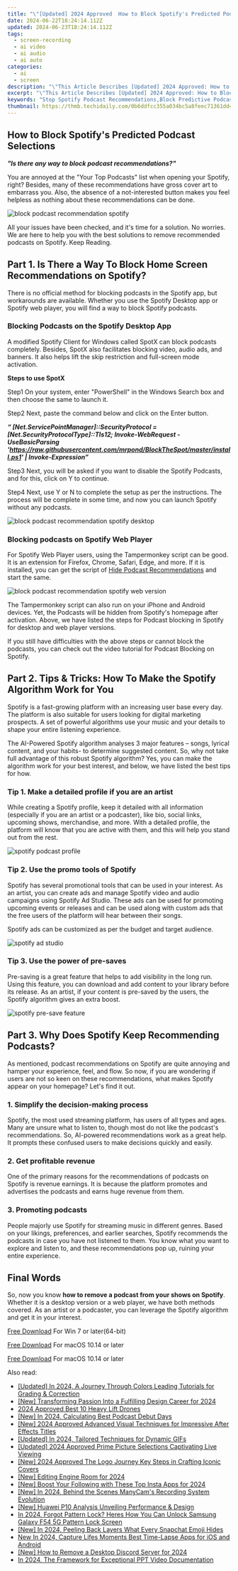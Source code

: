 ```yaml
---
title: "\"[Updated] 2024 Approved  How to Block Spotify's Predicted Podcast Selections\""
date: 2024-06-22T18:24:14.112Z
updated: 2024-06-23T18:24:14.112Z
tags: 
  - screen-recording
  - ai video
  - ai audio
  - ai auto
categories: 
  - ai
  - screen
description: "\"This Article Describes [Updated] 2024 Approved: How to Block Spotify's Predicted Podcast Selections\""
excerpt: "\"This Article Describes [Updated] 2024 Approved: How to Block Spotify's Predicted Podcast Selections\""
keywords: "Stop Spotify Podcast Recommendations,Block Predictive Podcast Choices,Avoid Spotify Podcast Suggestions,Prevent Spotify Podcast Prediction,Disable Spotify Podcasts Based on Past Listening,Halt Spotify's Podcast Prediction Feature,Escape Predictive Podcast Selections"
thumbnail: https://thmb.techidaily.com/0b6ddfcc355a034bc5a8feec71361dd4191fefb9c46706aa01bde874e33ab2b8.jpeg
---
```


## How to Block Spotify's Predicted Podcast Selections

**_"Is there any way to block podcast recommendations?"_**

You are annoyed at the "Your Top Podcasts" list when opening your Spotify, right? Besides, many of these recommendations have gross cover art to embarrass you. Also, the absence of a not-interested button makes you feel helpless as nothing about these recommendations can be done.

![block podcast recommendation spotify](https://images.wondershare.com/filmora/article-images/2022/12/how-to-remove-recommended-podcast-from-spotify-01.jpg)

All your issues have been checked, and it's time for a solution. No worries. We are here to help you with the best solutions to remove recommended podcasts on Spotify. Keep Reading.

## Part 1\. Is There a Way To Block Home Screen Recommendations on Spotify?

There is no official method for blocking podcasts in the Spotify app, but workarounds are available. Whether you use the Spotify Desktop app or Spotify web player, you will find a way to block Spotify podcasts.

### Blocking Podcasts on the Spotify Desktop App

A modified Spotify Client for Windows called SpotX can block podcasts completely. Besides, SpotX also facilitates blocking video, audio ads, and banners. It also helps lift the skip restriction and full-screen mode activation.

**Steps to use SpotX**

Step1 On your system, enter "PowerShell" in the Windows Search box and then choose the same to launch it.

Step2 Next, paste the command below and click on the Enter button.

**_“ \[Net.ServicePointManager\]::SecurityProtocol = \[Net.SecurityProtocolType\]::Tls12; Invoke-WebRequest -UseBasicParsing '<https://raw.githubusercontent.com/mrpond/BlockTheSpot/master/install.ps1>' | Invoke-Expression”_**

Step3 Next, you will be asked if you want to disable the Spotify Podcasts, and for this, click on Y to continue.

Step4 Next, use Y or N to complete the setup as per the instructions. The process will be complete in some time, and now you can launch Spotify without any podcasts.

![block podcast recommendation spotify desktop](https://images.wondershare.com/filmora/article-images/2022/12/how-to-remove-recommended-podcast-from-spotify-02.jpg)

### Blocking podcasts on Spotify Web Player

For Spotify Web Player users, using the Tampermonkey script can be good. It is an extension for Firefox, Chrome, Safari, Edge, and more. If it is installed, you can get the script of [Hide Podcast Recommendations](https://greasyfork.org/en/scripts/430177-hide-podcast-recommendations) and start the same.

![block podcast recommendation spotify web version](https://images.wondershare.com/filmora/article-images/2022/12/how-to-remove-recommended-podcast-from-spotify-03.jpg)

The Tampermonkey script can also run on your iPhone and Android devices. Yet, the Podcasts will be hidden from Spotify's homepage after activation. Above, we have listed the steps for Podcast blocking in Spotify for desktop and web player versions.

If you still have difficulties with the above steps or cannot block the podcasts, you can check out the video tutorial for Podcast Blocking on Spotify.

## Part 2\. Tips & Tricks: How To Make the Spotify Algorithm Work for You

Spotify is a fast-growing platform with an increasing user base every day. The platform is also suitable for users looking for digital marketing prospects. A set of powerful algorithms use your music and your details to shape your entire listening experience.

The AI-Powered Spotify algorithm analyses 3 major features – songs, lyrical content, and your habits- to determine suggested content. So, why not take full advantage of this robust Spotify algorithm? Yes, you can make the algorithm work for your best interest, and below, we have listed the best tips for how.

### Tip 1\. Make a detailed profile if you are an artist

While creating a Spotify profile, keep it detailed with all information (especially if you are an artist or a podcaster), like bio, social links, upcoming shows, merchandise, and more. With a detailed profile, the platform will know that you are active with them, and this will help you stand out from the rest.

![spotify podcast profile](https://images.wondershare.com/filmora/article-images/2022/12/how-to-remove-recommended-podcast-from-spotify-04.png)

### Tip 2\. Use the promo tools of Spotify

Spotify has several promotional tools that can be used in your interest. As an artist, you can create ads and manage Spotify video and audio campaigns using Spotify Ad Studio. These ads can be used for promoting upcoming events or releases and can be used along with custom ads that the free users of the platform will hear between their songs.

Spotify ads can be customized as per the budget and target audience.

![spotify ad studio](https://images.wondershare.com/filmora/article-images/2022/12/how-to-remove-recommended-podcast-from-spotify-05.png)

### Tip 3\. Use the power of pre-saves

Pre-saving is a great feature that helps to add visibility in the long run. Using this feature, you can download and add content to your library before its release. As an artist, if your content is pre-saved by the users, the Spotify algorithm gives an extra boost.

![spotify pre-save feature](https://images.wondershare.com/filmora/article-images/2022/12/how-to-remove-recommended-podcast-from-spotify-06.png)

## Part 3\. Why Does Spotify Keep Recommending Podcasts?

As mentioned, podcast recommendations on Spotify are quite annoying and hamper your experience, feel, and flow. So now, if you are wondering if users are not so keen on these recommendations, what makes Spotify appear on your homepage? Let's find it out.

### 1\. Simplify the decision-making process

Spotify, the most used streaming platform, has users of all types and ages. Many are unsure what to listen to, though most do not like the podcast's recommendations. So, AI-powered recommendations work as a great help. It prompts these confused users to make decisions quickly and easily.

### 2\. Get profitable revenue

One of the primary reasons for the recommendations of podcasts on Spotify is revenue earnings. It is because the platform promotes and advertises the podcasts and earns huge revenue from them.

### 3\. Promoting podcasts

People majorly use Spotify for streaming music in different genres. Based on your likings, preferences, and earlier searches, Spotify recommends the podcasts in case you have not listened to them. You know what you want to explore and listen to, and these recommendations pop up, ruining your entire experience.

## Final Words

So, now you know **how to remove a podcast from your shows on Spotify**. Whether it is a desktop version or a web player, we have both methods covered. As an artist or a podcaster, you can leverage the Spotify algorithm and get it in your interest.

[Free Download](https://tools.techidaily.com/wondershare/filmora/download/) For Win 7 or later(64-bit)

[Free Download](https://tools.techidaily.com/wondershare/filmora/download/) For macOS 10.14 or later

[Free Download](https://tools.techidaily.com/wondershare/filmora/download/) For macOS 10.14 or later

<ins class="adsbygoogle"
     style="display:block"
     data-ad-format="autorelaxed"
     data-ad-client="ca-pub-7571918770474297"
     data-ad-slot="1223367746"></ins>

<ins class="adsbygoogle"
     style="display:block"
     data-ad-format="autorelaxed"
     data-ad-client="ca-pub-7571918770474297"
     data-ad-slot="1223367746"></ins>



<ins class="adsbygoogle"
     style="display:block"
     data-ad-client="ca-pub-7571918770474297"
     data-ad-slot="8358498916"
     data-ad-format="auto"
     data-full-width-responsive="true"></ins>


<span class="atpl-alsoreadstyle">Also read:</span>
<div><ul>
<li><a href="https://fox-http.techidaily.com/updated-in-2024-a-journey-through-colors-leading-tutorials-for-grading-and-correction/"><u>[Updated] In 2024, A Journey Through Colors  Leading Tutorials for Grading & Correction</u></a></li>
<li><a href="https://fox-http.techidaily.com/new-transforming-passion-into-a-fulfilling-design-career-for-2024/"><u>[New] Transforming Passion Into a Fulfilling Design Career for 2024</u></a></li>
<li><a href="https://fox-http.techidaily.com/2024-approved-best-10-heavy-lift-drones/"><u>2024 Approved  Best 10 Heavy Lift Drones</u></a></li>
<li><a href="https://fox-http.techidaily.com/new-in-2024-calculating-best-podcast-debut-days/"><u>[New] In 2024, Calculating Best Podcast Debut Days</u></a></li>
<li><a href="https://fox-http.techidaily.com/new-2024-approved-advanced-visual-techniques-for-impressive-after-effects-titles/"><u>[New] 2024 Approved  Advanced Visual Techniques for Impressive After Effects Titles</u></a></li>
<li><a href="https://fox-http.techidaily.com/updated-in-2024-tailored-techniques-for-dynamic-gifs/"><u>[Updated] In 2024, Tailored Techniques for Dynamic GIFs</u></a></li>
<li><a href="https://fox-http.techidaily.com/updated-2024-approved-prime-picture-selections-captivating-live-viewing/"><u>[Updated] 2024 Approved  Prime Picture Selections  Captivating Live Viewing</u></a></li>
<li><a href="https://fox-http.techidaily.com/new-2024-approved-the-logo-journey-key-steps-in-crafting-iconic-covers/"><u>[New] 2024 Approved  The Logo Journey  Key Steps in Crafting Iconic Covers</u></a></li>
<li><a href="https://facebook-video-footage.techidaily.com/new-editing-engine-room-for-2024/"><u>[New] Editing Engine Room for 2024</u></a></li>
<li><a href="https://instagram-clips.techidaily.com/new-boost-your-following-with-these-top-insta-apps-for-2024/"><u>[New] Boost Your Following with These Top Insta Apps for 2024</u></a></li>
<li><a href="https://screen-video-capture.techidaily.com/new-in-2024-behind-the-scenes-manycams-recording-system-evolution/"><u>[New] In 2024, Behind the Scenes  ManyCam's Recording System Evolution</u></a></li>
<li><a href="https://some-techniques.techidaily.com/new-huawei-p10-analysis-unveiling-performance-and-design/"><u>[New] Huawei P10 Analysis  Unveiling Performance & Design</u></a></li>
<li><a href="https://android-unlock.techidaily.com/in-2024-forgot-pattern-lock-heres-how-you-can-unlock-samsung-galaxy-f54-5g-pattern-lock-screen-by-drfone-android/"><u>In 2024, Forgot Pattern Lock? Heres How You Can Unlock Samsung Galaxy F54 5G Pattern Lock Screen</u></a></li>
<li><a href="https://snapchat-videos.techidaily.com/new-in-2024-peeling-back-layers-what-every-snapchat-emoji-hides/"><u>[New] In 2024, Peeling Back Layers  What Every Snapchat Emoji Hides</u></a></li>
<li><a href="https://video-creation-software.techidaily.com/new-in-2024-capture-lifes-moments-best-time-lapse-apps-for-ios-and-android/"><u>New In 2024, Capture Lifes Moments Best Time-Lapse Apps for iOS and Android</u></a></li>
<li><a href="https://discord-videos.techidaily.com/new-how-to-remove-a-desktop-discord-server-for-2024/"><u>[New] How to Remove a Desktop Discord Server for 2024</u></a></li>
<li><a href="https://digital-screen-recording.techidaily.com/in-2024-the-framework-for-exceptional-ppt-video-documentation/"><u>In 2024, The Framework for Exceptional PPT Video Documentation</u></a></li>
</ul></div>
